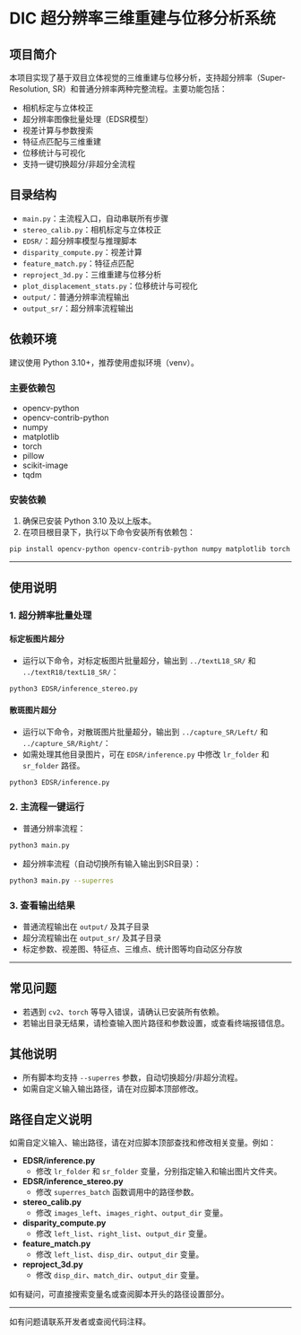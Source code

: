 # DIC 超分辨率三维重建与位移分析系统

## 项目简介
本项目实现了基于双目立体视觉的三维重建与位移分析，支持超分辨率（Super-Resolution, SR）和普通分辨率两种完整流程。主要功能包括：
- 相机标定与立体校正
- 超分辨率图像批量处理（EDSR模型）
- 视差计算与参数搜索
- 特征点匹配与三维重建
- 位移统计与可视化
- 支持一键切换超分/非超分全流程

## 目录结构
- `main.py`：主流程入口，自动串联所有步骤
- `stereo_calib.py`：相机标定与立体校正
- `EDSR/`：超分辨率模型与推理脚本
- `disparity_compute.py`：视差计算
- `feature_match.py`：特征点匹配
- `reproject_3d.py`：三维重建与位移分析
- `plot_displacement_stats.py`：位移统计与可视化
- `output/`：普通分辨率流程输出
- `output_sr/`：超分辨率流程输出

## 依赖环境
建议使用 Python 3.10+，推荐使用虚拟环境（venv）。

### 主要依赖包
- opencv-python
- opencv-contrib-python
- numpy
- matplotlib
- torch
- pillow
- scikit-image
- tqdm

### 安装依赖
1. 确保已安装 Python 3.10 及以上版本。
2. 在项目根目录下，执行以下命令安装所有依赖包：

```bash
pip install opencv-python opencv-contrib-python numpy matplotlib torch pillow scikit-image tqdm
```

---

## 使用说明

### 1. 超分辨率批量处理
#### 标定板图片超分
- 运行以下命令，对标定板图片批量超分，输出到 `../textL18_SR/` 和 `../textR18/textL18_SR/`：
```bash
python3 EDSR/inference_stereo.py
```

#### 散斑图片超分
- 运行以下命令，对散斑图片批量超分，输出到 `../capture_SR/Left/` 和 `../capture_SR/Right/`：
- 如需处理其他目录图片，可在 `EDSR/inference.py` 中修改 `lr_folder` 和 `sr_folder` 路径。
```bash
python3 EDSR/inference.py
```

### 2. 主流程一键运行
- 普通分辨率流程：
```bash
python3 main.py
```
- 超分辨率流程（自动切换所有输入输出到SR目录）：
```bash
python3 main.py --superres
```

### 3. 查看输出结果
- 普通流程输出在 `output/` 及其子目录
- 超分流程输出在 `output_sr/` 及其子目录
- 标定参数、视差图、特征点、三维点、统计图等均自动区分存放

---

## 常见问题
- 若遇到 `cv2`、`torch` 等导入错误，请确认已安装所有依赖。
- 若输出目录无结果，请检查输入图片路径和参数设置，或查看终端报错信息。

## 其他说明
- 所有脚本均支持 `--superres` 参数，自动切换超分/非超分流程。
- 如需自定义输入输出路径，请在对应脚本顶部修改。

## 路径自定义说明
如需自定义输入、输出路径，请在对应脚本顶部查找和修改相关变量。例如：

- **EDSR/inference.py**
  - 修改 `lr_folder` 和 `sr_folder` 变量，分别指定输入和输出图片文件夹。
- **EDSR/inference_stereo.py**
  - 修改 `superres_batch` 函数调用中的路径参数。
- **stereo_calib.py**
  - 修改 `images_left`、`images_right`、`output_dir` 变量。
- **disparity_compute.py**
  - 修改 `left_list`、`right_list`、`output_dir` 变量。
- **feature_match.py**
  - 修改 `left_list`、`disp_dir`、`output_dir` 变量。
- **reproject_3d.py**
  - 修改 `disp_dir`、`match_dir`、`output_dir` 变量。

如有疑问，可直接搜索变量名或查阅脚本开头的路径设置部分。

---
如有问题请联系开发者或查阅代码注释。 